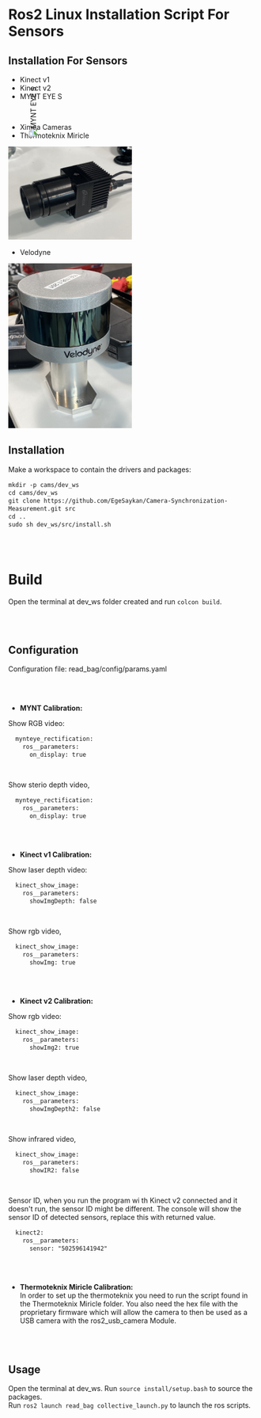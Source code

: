 

# Ros2 Linux Installation Script For Sensors



## Installation For Sensors
- Kinect v1
- Kinect v2
- MYNT EYE S
<img src="your_image_url_here" alt="MYNT EYE S" width="250" style="transform: rotate(-90deg);"/>

- Ximea Cameras
- Thermoteknix Miricle
<img src="https://github.com/EgeSaykan/Camera-Synchronization-Measurement/blob/main/docs/MIRICLE.jpg?raw=true" alt="Thermoteknix Miricle Camera" width="250"/>

- Velodyne
<img src="https://github.com/EgeSaykan/Camera-Synchronization-Measurement/blob/main/docs/Velodyne.jpg?raw=true" alt="Velodyne Sensor" width="250"/>




## Installation

Make a workspace to contain the drivers and packages: 
```
mkdir -p cams/dev_ws
cd cams/dev_ws
git clone https://github.com/EgeSaykan/Camera-Synchronization-Measurement.git src
cd ..
sudo sh dev_ws/src/install.sh
```


<br>
<br>

# Build
Open the terminal at dev_ws folder created and run `colcon build`.

<br>
<br>

## Configuration

Configuration file: read_bag/config/params.yaml


<br>
<br>

- **MYNT Calibration:** <br>

Show RGB video: <br>
```
  mynteye_rectification:
    ros__parameters:
      on_display: true
```
<br>

Show sterio depth video,
```
  mynteye_rectification:
    ros__parameters:
      on_display: true
```
<br>
<br>

- **Kinect v1 Calibration:** <br>

Show laser depth video: <br>
```
  kinect_show_image:
    ros__parameters:
      showImgDepth: false
```
<br>

Show rgb video,
```
  kinect_show_image:
    ros__parameters:
      showImg: true
```
<br>
<br>

- **Kinect v2 Calibration:** <br>

Show rgb video: <br>
```
  kinect_show_image:
    ros__parameters:
      showImg2: true
```
<br>

Show laser depth video,
```
  kinect_show_image:
    ros__parameters:
      showImgDepth2: false
```
<br>

Show infrared video,
```
  kinect_show_image:
    ros__parameters:
      showIR2: false
```
<br>

Sensor ID, when you run the program wi th Kinect v2 connected and it doesn't run, the sensor ID might be different. The console will show the sensor ID of detected sensors, replace this with returned value.
```
  kinect2:
    ros__parameters:
      sensor: "502596141942"
```

<br>
<br>

- **Thermoteknix Miricle Calibration:** <br>
In order to set up the thermoteknix you need to run the script found in the Thermoteknix Miricle folder. You also need the hex file with the proprietary firmware which will allow the camera to then be used as a USB camera with the ros2_usb_camera Module.
<br>
<br>

## Usage

Open the terminal at dev_ws.
Run `source install/setup.bash` to source the packages.<br>
Run `ros2 launch read_bag collective_launch.py` to launch the ros scripts.
